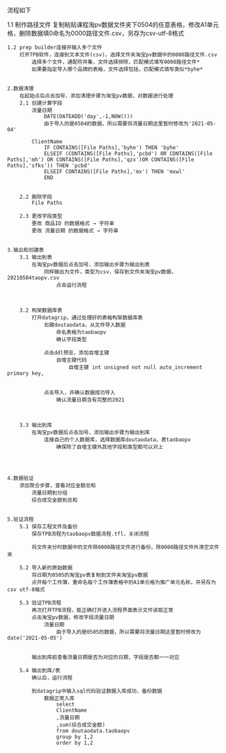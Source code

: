 流程如下
   
   
   1.1 制作路径文件
        复制粘贴课程淘pv数据文件夹下0504的任意表格，修改A1单元格，删除数据填0命名为0000路径文件.csv，另存为csv-utf-8格式

    1.2 prep builder连接并输入多个文件
        打开TPB软件，连接到文本文件(csv)，选择文件夹淘宝pv数据中的0000路径文件.csv
            选择多个文件，通配符并集，文件选择排除，匹配模式填写0000路径文件*
            如果要指定导入哪个品牌的表格，文件选择包括，匹配模式填写类似*byhe*


    2.数据清理
        在起始点后点击加号，添加清理步骤为淘宝pv数据，对数据进行处理
        2.1 创建计算字段
            流量日期
                DATE(DATEADD('day',-1,NOW()))
                由于导入的是0504的数据，所以需要将流量日期这里暂时修改为'2021-05-04'

            ClientName
                IF CONTAINS([File Paths],'byhe') THEN 'byhe'
                ELSEIF (CONTAINS([File Paths],'pcbd') OR CONTAINS([File Paths],'mh') OR CONTAINS([File Paths],'qzx')OR CONTAINS([File Paths],'sfks')) THEN 'pcbd'
                ELSEIF CONTAINS([File Paths],'mx') THEN 'mxwl'
                END


        2.2 删除字段
            File Paths

        2.3 更改字段类型
            更改 商品ID 的数据格式 → 字符串
            更改 流量日期 的数据格式 → 字符串


    3.输出和创建表
        3.1 输出到表
            在淘宝pv数据后点击加号，添加输出步骤为输出到表
                同样输出为文件，类型为csv，保存到文件夹淘宝pv数据，20210504taopv.csv
                    点击运行流程



        3.2 构架数据库表
            打开datagrip，通过处理好的表格构架数据库表
                右键doutaodata，从文件导入数据
                    命名表格为taobaopv
                    确认字段类型

                点击ddl预览，添加自增主键
                    自增主键代码
                        自增主键 int unsigned not null auto_increment primary key,


                点击导入，并确认数据成功导入
                    确认流量日期含有完整的2021



        3.3 输出到库
            在淘宝pv数据后点击加号，添加输出步骤为输出到库
                连接自己的个人数据库，选择数据库doutaodata，表taobaopv
                    确保除了自增主键外其他字段和类型都可以对上




    4.数据验证
        添加聚合步骤，查看对应金额总和
            流量日期到分组
            综合成交金额到总和


    5.验证流程
        5.1 保存工程文件及备份
            保存TPB流程为taobaopv数据流程.tfl，关闭流程

            将文件夹分时数据中的文件除0000路径文件进行备份，除0000路径文件外清空文件夹

        5.2 导入新的原始数据
            将日期为0505的淘宝pv表复制到文件夹淘宝pv数据
            点开每个工作簿，重命名每个工作簿表格中的A1单元格为推广单元名称，并另存为csv utf-8格式

        5.3 验证TPB流程
            再次打开TPB流程，能正确打开进入流程界面表示文件读取正常
            点击淘宝pv数据，修改字段流量日期
                流量日期
                    由于导入的是0505的数据，所以需要将流量日期这里暂时修改为date('2021-05-05')


            输出到库前查看流量日期是否为对应的日期，字段是否都一一对应

        5.4 输出到库/表
            确认后，运行流程

            到datagrip中输入sql代码验证数据入库成功，备份数据
                数据正常入库
                    select
                    ClientName
                    ,流量日期
                    ,sum(综合成交金额)
                    from doutaodata.taobaopv
                    group by 1,2
                    order by 1,2
